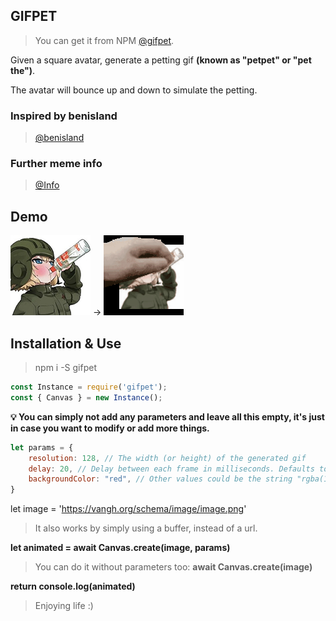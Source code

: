 ## GIFPET

> You can get it from NPM [@gifpet](https://www.npmjs.com/package/gifpet).

Given a square avatar, generate a petting gif **(known as "petpet" or "pet the")**.

The avatar will bounce up and down to simulate the petting.

### Inspired by benisland
> [@benisland](https://benisland.neocities.org/petpet/)

### Further meme info
> [@Info](https://knowyourmeme.com/memes/pet-the-x-petthe-emotes)

## Demo

![Input](/example/input.png) → ![Output](/example/output.gif)

## Installation & Use

> npm i -S gifpet

```Javascript
const Instance = require('gifpet');
const { Canvas } = new Instance();
```

**💡 You can simply not add any parameters and leave all this empty, it's just in case you want to modify or add more things.**

```Javascript
let params = {
    resolution: 128, // The width (or height) of the generated gif
    delay: 20, // Delay between each frame in milliseconds. Defaults to 20.
    backgroundColor: "red", // Other values could be the string "rgba(123, 233, 0, 0.5)". Defaults to null - i.e. transparent.
}
```
let image = 'https://vangh.org/schema/image/image.png' 
> It also works by simply using a buffer, instead of a url.

**let animated = await Canvas.create(image, params)** 
> You can do it without parameters too: **await Canvas.create(image)**

**return console.log(animated)**

> Enjoying life :)
